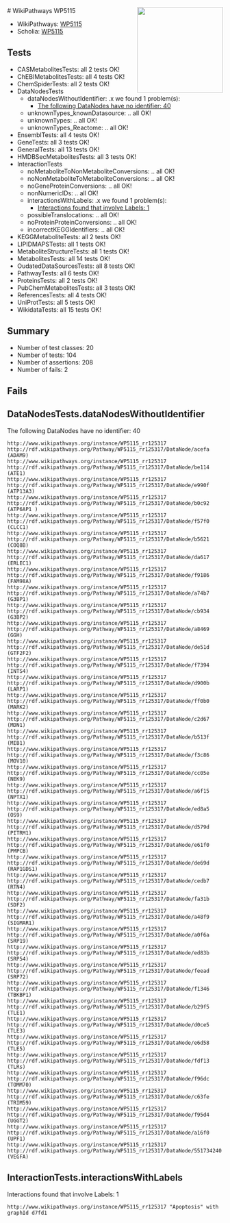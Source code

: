 <img style="float: right; width: 200px" src="https://upload.wikimedia.org/wikipedia/commons/thumb/8/83/Wplogo_with_text_500.png/640px-Wplogo_with_text_500.png" />
# WikiPathways WP5115

* WikiPathways: [WP5115](https://new.wikipathways.org/pathways/WP5115)
* Scholia: [WP5115](https://scholia.toolforge.org/wikipathways/WP5115)
## Tests
* CASMetabolitesTests: all 2 tests OK!
* ChEBIMetabolitesTests: all 4 tests OK!
* ChemSpiderTests: all 2 tests OK!
* DataNodesTests
    * dataNodesWithoutIdentifier: .x we found 1 problem(s):
        * [The following DataNodes have no identifier: 40](#8792c4ed)
    * unknownTypes_knownDatasource: .. all OK!
    * unknownTypes: .. all OK!
    * unknownTypes_Reactome: .. all OK!
* EnsemblTests: all 4 tests OK!
* GeneTests: all 3 tests OK!
* GeneralTests: all 13 tests OK!
* HMDBSecMetabolitesTests: all 3 tests OK!
* InteractionTests
    * noMetaboliteToNonMetaboliteConversions: .. all OK!
    * noNonMetaboliteToMetaboliteConversions: .. all OK!
    * noGeneProteinConversions: .. all OK!
    * nonNumericIDs: .. all OK!
    * interactionsWithLabels: .x we found 1 problem(s):
        * [Interactions found that involve Labels: 1](#630d2678)
    * possibleTranslocations: .. all OK!
    * noProteinProteinConversions: .. all OK!
    * incorrectKEGGIdentifiers: .. all OK!
* KEGGMetaboliteTests: all 2 tests OK!
* LIPIDMAPSTests: all 1 tests OK!
* MetaboliteStructureTests: all 1 tests OK!
* MetabolitesTests: all 14 tests OK!
* OudatedDataSourcesTests: all 8 tests OK!
* PathwayTests: all 6 tests OK!
* ProteinsTests: all 2 tests OK!
* PubChemMetabolitesTests: all 3 tests OK!
* ReferencesTests: all 4 tests OK!
* UniProtTests: all 5 tests OK!
* WikidataTests: all 15 tests OK!


## Summary

* Number of test classes: 20
* Number of tests: 104
* Number of assertions: 208
* Number of fails: 2

## Fails

<a name="8792c4ed" />

## DataNodesTests.dataNodesWithoutIdentifier

The following DataNodes have no identifier: 40
```
http://www.wikipathways.org/instance/WP5115_rr125317 http://rdf.wikipathways.org/Pathway/WP5115_rr125317/DataNode/acefa (ADAM9)
http://www.wikipathways.org/instance/WP5115_rr125317 http://rdf.wikipathways.org/Pathway/WP5115_rr125317/DataNode/be114 (ATE1)
http://www.wikipathways.org/instance/WP5115_rr125317 http://rdf.wikipathways.org/Pathway/WP5115_rr125317/DataNode/e990f (ATP13A3)
http://www.wikipathways.org/instance/WP5115_rr125317 http://rdf.wikipathways.org/Pathway/WP5115_rr125317/DataNode/b0c92 (ATP6AP1 )
http://www.wikipathways.org/instance/WP5115_rr125317 http://rdf.wikipathways.org/Pathway/WP5115_rr125317/DataNode/f57f0 (CLCC1)
http://www.wikipathways.org/instance/WP5115_rr125317 http://rdf.wikipathways.org/Pathway/WP5115_rr125317/DataNode/b5621 (COQ8B)
http://www.wikipathways.org/instance/WP5115_rr125317 http://rdf.wikipathways.org/Pathway/WP5115_rr125317/DataNode/da617 (ERLEC1)
http://www.wikipathways.org/instance/WP5115_rr125317 http://rdf.wikipathways.org/Pathway/WP5115_rr125317/DataNode/f9186 (FAM98A)
http://www.wikipathways.org/instance/WP5115_rr125317 http://rdf.wikipathways.org/Pathway/WP5115_rr125317/DataNode/a74b7 (G3BP1)
http://www.wikipathways.org/instance/WP5115_rr125317 http://rdf.wikipathways.org/Pathway/WP5115_rr125317/DataNode/cb934 (G3BP2)
http://www.wikipathways.org/instance/WP5115_rr125317 http://rdf.wikipathways.org/Pathway/WP5115_rr125317/DataNode/a8469 (GGH)
http://www.wikipathways.org/instance/WP5115_rr125317 http://rdf.wikipathways.org/Pathway/WP5115_rr125317/DataNode/de51d (GTF2F2)
http://www.wikipathways.org/instance/WP5115_rr125317 http://rdf.wikipathways.org/Pathway/WP5115_rr125317/DataNode/f7394 (INTS4)
http://www.wikipathways.org/instance/WP5115_rr125317 http://rdf.wikipathways.org/Pathway/WP5115_rr125317/DataNode/d900b (LARP1)
http://www.wikipathways.org/instance/WP5115_rr125317 http://rdf.wikipathways.org/Pathway/WP5115_rr125317/DataNode/ff0b0 (MARK2)
http://www.wikipathways.org/instance/WP5115_rr125317 http://rdf.wikipathways.org/Pathway/WP5115_rr125317/DataNode/c2d67 (MDN1)
http://www.wikipathways.org/instance/WP5115_rr125317 http://rdf.wikipathways.org/Pathway/WP5115_rr125317/DataNode/b513f (MIB1)
http://www.wikipathways.org/instance/WP5115_rr125317 http://rdf.wikipathways.org/Pathway/WP5115_rr125317/DataNode/f3c86 (MOV10)
http://www.wikipathways.org/instance/WP5115_rr125317 http://rdf.wikipathways.org/Pathway/WP5115_rr125317/DataNode/cc05e (NEK9)
http://www.wikipathways.org/instance/WP5115_rr125317 http://rdf.wikipathways.org/Pathway/WP5115_rr125317/DataNode/a6f15 (NPTX1)
http://www.wikipathways.org/instance/WP5115_rr125317 http://rdf.wikipathways.org/Pathway/WP5115_rr125317/DataNode/ed8a5 (OS9)
http://www.wikipathways.org/instance/WP5115_rr125317 http://rdf.wikipathways.org/Pathway/WP5115_rr125317/DataNode/d579d (PITRM1)
http://www.wikipathways.org/instance/WP5115_rr125317 http://rdf.wikipathways.org/Pathway/WP5115_rr125317/DataNode/e61f0 (PMPCB)
http://www.wikipathways.org/instance/WP5115_rr125317 http://rdf.wikipathways.org/Pathway/WP5115_rr125317/DataNode/de69d (RAP1GDS1)
http://www.wikipathways.org/instance/WP5115_rr125317 http://rdf.wikipathways.org/Pathway/WP5115_rr125317/DataNode/cedb7 (RTN4)
http://www.wikipathways.org/instance/WP5115_rr125317 http://rdf.wikipathways.org/Pathway/WP5115_rr125317/DataNode/fa31b (SDF2)
http://www.wikipathways.org/instance/WP5115_rr125317 http://rdf.wikipathways.org/Pathway/WP5115_rr125317/DataNode/a48f9 (SIGMAR1)
http://www.wikipathways.org/instance/WP5115_rr125317 http://rdf.wikipathways.org/Pathway/WP5115_rr125317/DataNode/a0f6a (SRP19)
http://www.wikipathways.org/instance/WP5115_rr125317 http://rdf.wikipathways.org/Pathway/WP5115_rr125317/DataNode/ed83b (SRP54)
http://www.wikipathways.org/instance/WP5115_rr125317 http://rdf.wikipathways.org/Pathway/WP5115_rr125317/DataNode/feead (SRP72)
http://www.wikipathways.org/instance/WP5115_rr125317 http://rdf.wikipathways.org/Pathway/WP5115_rr125317/DataNode/f1346 (TBKBP1)
http://www.wikipathways.org/instance/WP5115_rr125317 http://rdf.wikipathways.org/Pathway/WP5115_rr125317/DataNode/b29f5 (TLE1)
http://www.wikipathways.org/instance/WP5115_rr125317 http://rdf.wikipathways.org/Pathway/WP5115_rr125317/DataNode/d0ce5 (TLE3)
http://www.wikipathways.org/instance/WP5115_rr125317 http://rdf.wikipathways.org/Pathway/WP5115_rr125317/DataNode/e6d58 (TLE5)
http://www.wikipathways.org/instance/WP5115_rr125317 http://rdf.wikipathways.org/Pathway/WP5115_rr125317/DataNode/fdf13 (TLRs)
http://www.wikipathways.org/instance/WP5115_rr125317 http://rdf.wikipathways.org/Pathway/WP5115_rr125317/DataNode/f96dc (TOMM70)
http://www.wikipathways.org/instance/WP5115_rr125317 http://rdf.wikipathways.org/Pathway/WP5115_rr125317/DataNode/c63fe (TRIM59)
http://www.wikipathways.org/instance/WP5115_rr125317 http://rdf.wikipathways.org/Pathway/WP5115_rr125317/DataNode/f95d4 (UGGT2)
http://www.wikipathways.org/instance/WP5115_rr125317 http://rdf.wikipathways.org/Pathway/WP5115_rr125317/DataNode/a16f0 (UPF1)
http://www.wikipathways.org/instance/WP5115_rr125317 http://rdf.wikipathways.org/Pathway/WP5115_rr125317/DataNode/551734240 (VEGFA)
```

<a name="630d2678" />

## InteractionTests.interactionsWithLabels

Interactions found that involve Labels: 1
```
http://www.wikipathways.org/instance/WP5115_rr125317 "Apoptosis" with graphId d7fd1
```

